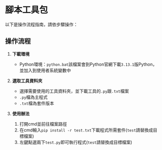 # 腳本工具包

以下是操作流程指南，請依步驟操作：

## **操作流程**
1. **下載環境**
   - Python環境：`python.bat`該檔案會到Python官網下載`3.13.1`版Python，並加入到使用者系統變數中

2. **選取工具資料夾**
   - 選擇需要使用的工具資料夾，並下載工具的`.py`跟`.txt`檔案
   - `.py`檔為主程式
   - `.txt`檔為套件版本

3. **使用辦法**
   1. 打開cmd並前往檔案路徑
   2. 在cmd輸入`pip install -r test.txt`下載程式所需套件(`test`請替換成目標檔案)
   3. 左鍵點選兩下`test.py`即可執行程式(`test`請替換成目標檔案)
